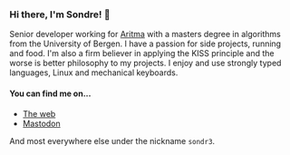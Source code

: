 ### Hi there, I'm Sondre! 👋

Senior developer working for [Aritma](https://www.aritma.com/) with a masters degree in algorithms from the University of Bergen. I have a passion for side projects, running and food. I'm also a firm believer in applying the KISS principle and the worse is better philosophy to my projects. I enjoy and use strongly typed languages, Linux and mechanical keyboards.

#### You can find me on...

- [The web](https://www.eons.io)
- <a rel="me" href="https://fosstodon.org/@sondre">Mastodon</a>

And most everywhere else under the nickname `sondr3`.
